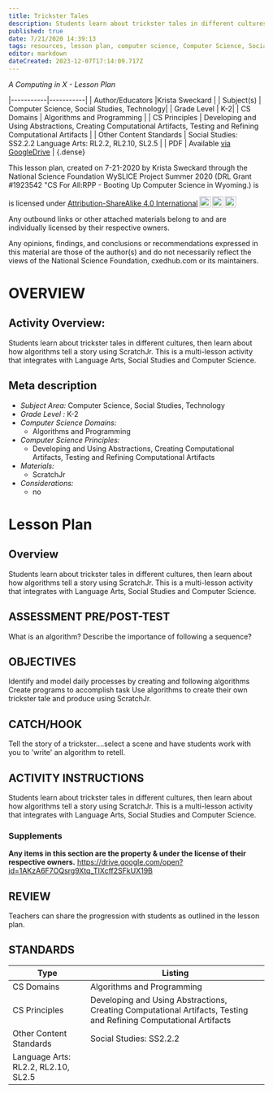 ```yaml
---
title: Trickster Tales
description: Students learn about trickster tales in different cultures, then learn about how algorithms tell a story using ScratchJr. This is a multi-lesson activity that integrates with Language Arts, Social Studies and Computer Science.
published: true
date: 7/21/2020 14:39:13
tags: resources, lesson plan, computer science, Computer Science, Social Studies, Technology 
editor: markdown
dateCreated: 2023-12-07T17:14:09.717Z
---
```

*A Computing in X - Lesson Plan*

|-----------|-----------|
| Author/Educators |Krista Sweckard |
| Subject(s) | Computer Science, Social Studies, Technology|
| Grade Level | K-2|
| CS Domains | Algorithms and Programming |
| CS Principles | Developing and Using Abstractions, Creating Computational Artifacts, Testing and Refining Computational Artifacts |
| Other Content Standards | Social Studies: SS2.2.2
Language Arts: RL2.2, RL2.10, SL2.5 | 
| PDF | Available [via GoogleDrive](https://drive.google.com/open?id=1dpXhJrHPG7_7AzBfM0XgtBNhcVKg3ZxI) |
{.dense}






This lesson plan, created on 7-21-2020 by Krista Sweckard through the National Science Foundation WySLICE Project Summer 2020 (DRL Grant #1923542 "CS For All:RPP - Booting Up Computer Science in Wyoming.) is  <p xmlns:cc="http://creativecommons.org/ns#" >  is licensed under <a href="http://creativecommons.org/licenses/by-sa/4.0/?ref=chooser-v1" target="_blank" rel="license noopener noreferrer" style="display:inline-block;">Attribution-ShareAlike 4.0 International<img style="height:22px!important;margin-left:3px;vertical-align:text-bottom;" src="https://mirrors.creativecommons.org/presskit/icons/cc.svg?ref=chooser-v1"><img style="height:22px!important;margin-left:3px;vertical-align:text-bottom;" src="https://mirrors.creativecommons.org/presskit/icons/by.svg?ref=chooser-v1"><img style="height:22px!important;margin-left:3px;vertical-align:text-bottom;" src="https://mirrors.creativecommons.org/presskit/icons/sa.svg?ref=chooser-v1"></a></p>


Any outbound links or other attached materials belong to and are individually licensed by their respective owners. 


Any opinions, findings, and conclusions or recommendations expressed in this material are those of the author(s) and do not necessarily reflect the views of the National Science Foundation, cxedhub.com or its maintainers.


# OVERVIEW
## Activity Overview:  
Students learn about trickster tales in different cultures, then learn about how algorithms tell a story using ScratchJr. This is a multi-lesson activity that integrates with Language Arts, Social Studies and Computer Science.
## Meta description
+ *Subject Area:* Computer Science, Social Studies, Technology 
+ *Grade Level :* K-2 
+ *Computer Science Domains:*
   + Algorithms and Programming
+ *Computer Science Principles:*
   + Developing and Using Abstractions, Creating Computational Artifacts, Testing and Refining Computational Artifacts
+ *Materials:* 
   + ScratchJr
+ *Considerations:*
   + no


# Lesson Plan
## Overview
Students learn about trickster tales in different cultures, then learn about how algorithms tell a story using ScratchJr. This is a multi-lesson activity that integrates with Language Arts, Social Studies and Computer Science.
## ASSESSMENT PRE/POST-TEST
What is an algorithm?
Describe the importance of following a sequence?
## OBJECTIVES
Identify and model daily processes by creating and following algorithms 
Create programs to accomplish task
Use algorithms to create their own trickster tale and produce using ScratchJr.


## CATCH/HOOK
Tell the story of a trickster....select a scene and have students work with you to 'write' an algorithm to retell.


## ACTIVITY INSTRUCTIONS
Students learn about trickster tales in different cultures, then learn about how algorithms tell a story using ScratchJr. This is a multi-lesson activity that integrates with Language Arts, Social Studies and Computer Science.


### Supplements
**Any items in this section are the property & under the license of their respective owners.**
https://drive.google.com/open?id=1AKzA6F7OQsrg9Xtq_TIXcff2SFkUX19B




## REVIEW
Teachers can share the progression with students as outlined in the lesson plan.
## STANDARDS        
| Type | Listing | 
|-----------|-----------|
| CS Domains  | Algorithms and Programming|
| CS Principles   | Developing and Using Abstractions, Creating Computational Artifacts, Testing and Refining Computational Artifacts|
| Other Content Standards | Social Studies: SS2.2.2
Language Arts: RL2.2, RL2.10, SL2.5  |